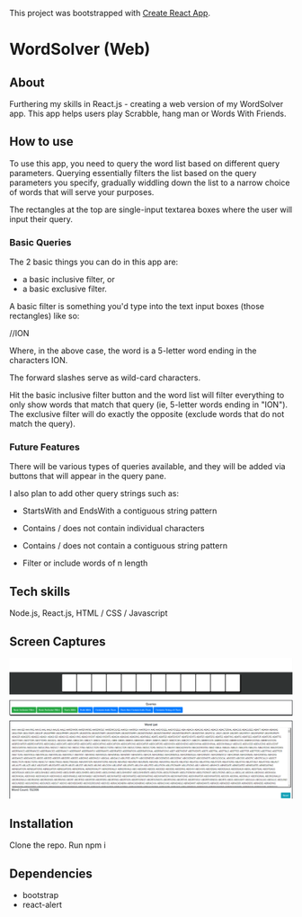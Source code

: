 This project was bootstrapped with [Create React App](https://github.com/facebook/create-react-app).

# WordSolver (Web)

## About

Furthering my skills in React.js - creating a web version of my WordSolver app.
This app helps users play Scrabble, hang man or Words With Friends.

## How to use

To use this app, you need to query the word list based on different query parameters. Querying essentially filters the list based on the 
query parameters you specify, gradually widdling down the list to a narrow choice of words that will serve your purposes.

The rectangles at the top are single-input textarea boxes where the user will input their query. 

### Basic Queries

The 2 basic things you can do in this app are:
- a basic inclusive filter, or 
- a basic exclusive filter.

A basic filter is something you'd type into the text input boxes (those rectangles) like so:

//ION

Where, in the above case, the word is a 5-letter word ending in the characters ION.

The forward slashes serve as wild-card characters. 

Hit the basic inclusive filter button and the word list will filter everything to only show words that match that query (ie, 5-letter words ending in "ION"). 
The exclusive filter will do exactly the opposite (exclude words that do not match the query).

### Future Features

There will be various types of queries available, and they will be added via buttons that will appear in the query pane.

I also plan to add other query strings such as:

- StartsWith and EndsWith a contiguous string pattern
- Contains / does not contain individual characters
- Contains / does not contain a contiguous string pattern

- Filter or include words of n length

## Tech skills

Node.js,
React.js,
HTML / CSS / Javascript 

## Screen Captures
![Preliminary UI](https://github.com/davideastmond/wordsolver_web/blob/master/res/wordSolverJul222019.png?raw=true)


## Installation

Clone the repo.
Run npm i

## Dependencies

- bootstrap
- react-alert